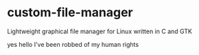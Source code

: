 # custom-file-manager
Lightweight graphical file manager for Linux written in C and GTK

yes hello I've been robbed of my human rights
